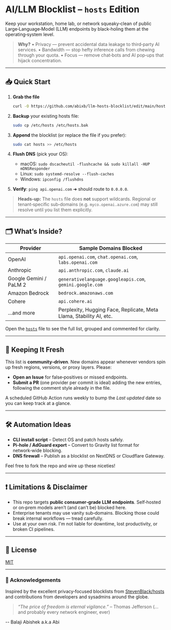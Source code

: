 # AI/LLM Blocklist – `hosts` Edition

Keep your workstation, home lab, or network squeaky‑clean of public Large‑Language‑Model (LLM) endpoints by black‑holing them at the operating‑system level.

> **Why?**
> • Privacy — prevent accidental data leakage to third‑party AI services.
> • Bandwidth — stop hefty inference calls from chewing through your quota.
> • Focus — remove chat‑bots and AI pop‑ups that hijack concentration.

---

## 📥 Quick Start

1. **Grab the file**

   ```bash
   curl -O https://github.com/abixb/llm-hosts-blocklist/edit/main/hosts
   ```
2. **Backup** your existing hosts file:

   ```bash
   sudo cp /etc/hosts /etc/hosts.bak
   ```
3. **Append** the blocklist (or replace the file if you prefer):

   ```bash
   sudo cat hosts >> /etc/hosts
   ```
4. **Flush DNS** (pick your OS):

   * macOS: `sudo dscacheutil -flushcache && sudo killall -HUP mDNSResponder`
   * Linux: `sudo systemd-resolve --flush-caches`
   * Windows: `ipconfig /flushdns`
5. **Verify**: `ping api.openai.com` ➜ should route to `0.0.0.0`.

> **Heads‑up:** The `hosts` file does **not** support wildcards.  Regional or tenant‑specific sub‑domains (e.g. `myco.openai.azure.com`) may still resolve until you list them explicitly.

---

## 🗂 What’s Inside?

| Provider               | Sample Domains Blocked                                              |
| ---------------------- | ------------------------------------------------------------------- |
| OpenAI                 | `api.openai.com`, `chat.openai.com`, `labs.openai.com`              |
| Anthropic              | `api.anthropic.com`, `claude.ai`                                    |
| Google Gemini / PaLM 2 | `generativelanguage.googleapis.com`, `gemini.google.com`            |
| Amazon Bedrock         | `bedrock.amazonaws.com`                                             |
| Cohere                 | `api.cohere.ai`                                                     |
| …and more              | Perplexity, Hugging Face, Replicate, Meta Llama, Stability AI, etc. |

Open the [`hosts`](./hosts) file to see the full list, grouped and commented for clarity.

---

## 🔄 Keeping It Fresh

This list is **community‑driven**.  New domains appear whenever vendors spin up fresh regions, versions, or proxy layers.  Please:

* **Open an Issue** for false‑positives or missed endpoints.
* **Submit a PR** (one provider per commit is ideal) adding the new entries, following the comment style already in the file.

A scheduled GitHub Action runs weekly to bump the *Last updated* date so you can keep track at a glance.

---

## 🛠 Automation Ideas

* **CLI install script** – Detect OS and patch hosts safely.
* **Pi‑hole / AdGuard export** – Convert to Gravity list format for network‑wide blocking.
* **DNS firewall** – Publish as a blocklist on NextDNS or Cloudflare Gateway.

Feel free to fork the repo and wire up these niceties! 

---

## ❗ Limitations & Disclaimer

* This repo targets **public consumer‑grade LLM endpoints**.  Self‑hosted or on‑prem models aren’t (and can’t be) blocked here.
* Enterprise tenants may use vanity sub‑domains.  Blocking those could break internal workflows — tread carefully.
* Use at your own risk. I'm not liable for downtime, lost productivity, or broken CI pipelines.

---

## 📜 License

[MIT](./LICENSE)

---

### 🙏 Acknowledgements

Inspired by the excellent privacy‑focused blocklists from [StevenBlack/hosts](https://github.com/StevenBlack/hosts) and contributions from developers and sysadmins around the globe.

> *“The price of freedom is eternal vigilance.”* – Thomas Jefferson (…and probably every network engineer, ever)

-- Balaji Abishek a.k.a Abi
